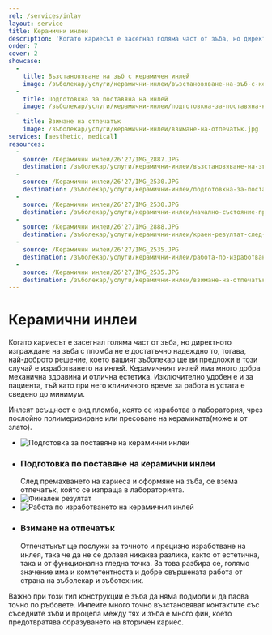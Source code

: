 ```yaml
---
rel: /services/inlay
layout: service
title: Керамични инлеи
description: 'Когато кариесът е засегнал голяма част от зъба, но директно изграждане на зъба с пломба не е достатъчно надеждно, е добре да се изработят керамични инлеѝ. След премахването на кариеса и оформяне на зъба от зъболекар, се взема отпечатък, който се изпраща в лабораторията. В следващото посещение вашият зъболекар пробва инлея и ако всичко е наред го циментира.'
order: 7
cover: 2
showcase:
  - 
    title: Възстановяване на зъб с керамичен инлей
    image: /зъболекар/услуги/керамични-инлеи/възстановяване-на-зъб-с-керамичен-инлей.jpg
  - 
    title: Подготовкна за поставяна на инлей
    image: /зъболекар/услуги/керамични-инлеи/подготовкна-за-поставяна-на-инлей.jpg
  - 
    title: Взимане на отпечатък
    image: /зъболекар/услуги/керамични-инлеи/взимане-на-отпечатък.jpg
services: [aesthetic, medical]
resources:
  -
    source: /Керамични инлеи/26'27/IMG_2887.JPG
    destination: /зъболекар/услуги/керамични-инлеи/възстановяване-на-зъб-с-керамичен-инлей.jpg
  -
    source: /Керамични инлеи/26'27/IMG_2530.JPG
    destination: /зъболекар/услуги/керамични-инлеи/подготовкна-за-поставяна-на-инлей.jpg
  -
    source: /Керамични инлеи/26'27/IMG_2530.JPG
    destination: /зъболекар/услуги/керамични-инлеи/начално-състояние-при-поставяна-на-инлей.jpg
  -
    source: /Керамични инлеи/26'27/IMG_2888.JPG
    destination: /зъболекар/услуги/керамични-инлеи/краен-резултат-след-поставянето-на-инлей.jpg
  -
    source: /Керамични инлеи/26'27/IMG_2535.JPG
    destination: /зъболекар/услуги/керамични-инлеи/работа-по-изработване-на-керамичния-инлей.jpg 
  -
    source: /Керамични инлеи/26'27/IMG_2535.JPG
    destination: /зъболекар/услуги/керамични-инлеи/взимане-на-отпечатък.jpg
---
```


# Керамични инлеи
Когато кариесът е засегнал голяма част от зъба, но директното изграждане на зъба с пломба не е достатъчно надеждно то, тогава, най-доброто решение, което вашият зъболекар ще ви предложи в този случай е изработването на инлей. Керамичният инлей има много добра механична здравина и отлична естетика. Изключително удобен е и за пациента, тъй като при него клиничното време за работа в устата е сведено до минимум.

Инлеят всъщност е вид пломба, която се изработва в лаборатория, чрез послойно полимеризиране или пресоване на керамиката(може и от злато).

- ![Подготовка за поставяне на керамични инлеи](керамични-инлеи/начално-състояние-при-поставяна-на-инлей.jpg)
- ### Подготовка по поставяне на керамични инлеи
  След премахването на кариеса и оформяне на зъба, се взема отпечатък, който се изпраща в лабораторията. 
- ![Финален резултат](керамични-инлеи/краен-резултат-след-поставянето-на-инлей.jpg)
- ![Работа по изработването на керамичния инлей](керамични-инлеи/работа-по-изработване-на-керамичния-инлей.jpg)
- ### Взимане на отпечатък
  Отпечатъкът ще послужи за точното и прецизно изработване на инлея, така че да не се долавя никаква разлика, както от естетична, така и от функционална гледна точка. За това разбира се, голямо значение има и компетентноста и добре свършената работа от страна на зъболекар и зъботехник.
  
Важно при този тип конструкции е зъба да няма подмоли и да пасва точно по ръбовете. Инлеите много точно възстановяват контактите със съседните зъби и процепа между тях и зъба е много фин, което предотвратява образуването на вторичен кариес.
